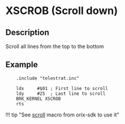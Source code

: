 # XSCROB (Scroll down)

## Description

Scroll all lines from the top to the bottom

## Example

```ca65
    .include "telestrat.inc"

    ldx     #$01 ; First line to scroll
    ldy     #25  ; Last line to scroll
    BRK_KERNEL XSCROB
    rts
```

!!! tip "See [scroll](../../../developer_manual/orixsdk_macros/scroll) macro from orix-sdk to use it"
